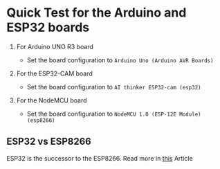 # Quick Test for the Arduino and ESP32 boards

1. For Arduino UNO R3 board
   - Set the board configuration to `Arduino Uno (Arduino AVR Boards)`

2. For the ESP32-CAM board
   - Set the board configuration to `AI thinker ESP32-cam (esp32)`

3. For the NodeMCU board
   - Set the board configuration to `NodeMCU 1.0 (ESP-12E Module) (esp8266)`


## ESP32 vs ESP8266
ESP32 is the successor to the ESP8266. Read more in [this](https://www.embedic.com/technology/details/esp32-vs-esp8266--which-is-better-and-how-to-choose) Article